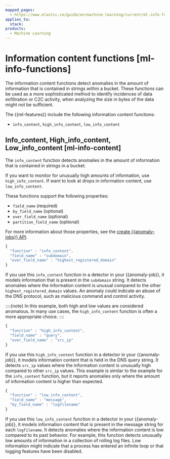 ```yaml
---
mapped_pages:
  - https://www.elastic.co/guide/en/machine-learning/current/ml-info-functions.html
applies_to:
  stack:
products:
  - Machine Learning
---
```


# Information content functions [ml-info-functions]

The information content functions detect anomalies in the amount of information that is contained in strings within a bucket. These functions can be used as a more sophisticated method to identify incidences of data exfiltration or C2C activity, when analyzing the size in bytes of the data might not be sufficient.

The {{ml-features}} include the following information content functions:

* `info_content`, `high_info_content`, `low_info_content`


## Info_content, High_info_content, Low_info_content [ml-info-content]

The `info_content` function detects anomalies in the amount of information that is contained in strings in a bucket.

If you want to monitor for unusually high amounts of information, use `high_info_content`. If want to look at drops in information content, use `low_info_content`.

These functions support the following properties:

* `field_name` (required)
* `by_field_name` (optional)
* `over_field_name` (optional)
* `partition_field_name` (optional)

For more information about those properties, see the [create {{anomaly-jobs}} API](https://www.elastic.co/docs/api/doc/elasticsearch/operation/operation-ml-put-job).

```js
{
  "function" : "info_content",
  "field_name" : "subdomain",
  "over_field_name" : "highest_registered_domain"
}
```

If you use this `info_content` function in a detector in your {{anomaly-job}}, it models information that is present in the `subdomain` string. It detects anomalies where the information content is unusual compared to the other `highest_registered_domain` values. An anomaly could indicate an abuse of the DNS protocol, such as malicious command and control activity.

::::{note}
In this example, both high and low values are considered anomalous. In many use cases, the `high_info_content` function is often a more appropriate choice.
::::


```js
{
  "function" : "high_info_content",
  "field_name" : "query",
  "over_field_name" : "src_ip"
}
```

If you use this `high_info_content` function in a detector in your {{anomaly-job}}, it models information content that is held in the DNS query string. It detects `src_ip` values where the information content is unusually high compared to other `src_ip` values. This example is similar to the example for the `info_content` function, but it reports anomalies only where the amount of information content is higher than expected.

```js
{
  "function" : "low_info_content",
  "field_name" : "message",
  "by_field_name" : "logfilename"
}
```

If you use this `low_info_content` function in a detector in your {{anomaly-job}}, it models information content that is present in the message string for each `logfilename`. It detects anomalies where the information content is low compared to its past behavior. For example, this function detects unusually low amounts of information in a collection of rolling log files. Low information might indicate that a process has entered an infinite loop or that logging features have been disabled.

